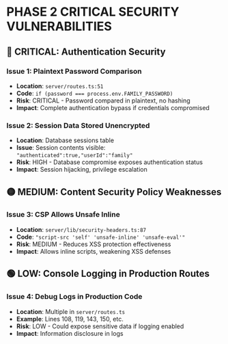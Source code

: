 # PHASE 2 CRITICAL SECURITY VULNERABILITIES

## 🔴 CRITICAL: Authentication Security

### Issue 1: Plaintext Password Comparison
- **Location**: `server/routes.ts:51`
- **Code**: `if (password === process.env.FAMILY_PASSWORD)`
- **Risk**: CRITICAL - Password compared in plaintext, no hashing
- **Impact**: Complete authentication bypass if credentials compromised

### Issue 2: Session Data Stored Unencrypted
- **Location**: Database sessions table
- **Issue**: Session contents visible: `"authenticated":true,"userId":"family"`
- **Risk**: HIGH - Database compromise exposes authentication status
- **Impact**: Session hijacking, privilege escalation

## 🟡 MEDIUM: Content Security Policy Weaknesses

### Issue 3: CSP Allows Unsafe Inline
- **Location**: `server/lib/security-headers.ts:87`
- **Code**: `"script-src 'self' 'unsafe-inline' 'unsafe-eval'"`
- **Risk**: MEDIUM - Reduces XSS protection effectiveness
- **Impact**: Allows inline scripts, weakening XSS defenses

## 🟢 LOW: Console Logging in Production Routes

### Issue 4: Debug Logs in Production Code
- **Location**: Multiple in `server/routes.ts`
- **Example**: Lines 108, 119, 143, 150, etc.
- **Risk**: LOW - Could expose sensitive data if logging enabled
- **Impact**: Information disclosure in logs
